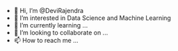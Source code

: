 - 👋 Hi, I’m @DeviRajendra
- 👀 I’m interested in Data Science and Machine Learning
- 🌱 I’m currently learning ...
- 💞️ I’m looking to collaborate on ...
- 📫 How to reach me ...

<!---
DeviRajendra/DeviRajendra is a ✨ special ✨ repository because its `README.md` (this file) appears on your GitHub profile.
You can click the Preview link to take a look at your changes.
--->
